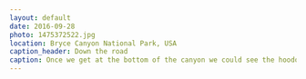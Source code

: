 ```yaml
---
layout: default
date: 2016-09-28
photo: 1475372522.jpg
location: Bryce Canyon National Park, USA
caption_header: Down the road
caption: Once we get at the bottom of the canyon we could see the hoodoos from a different angle. They are still very impressive and look like a giant wall.
---
```

